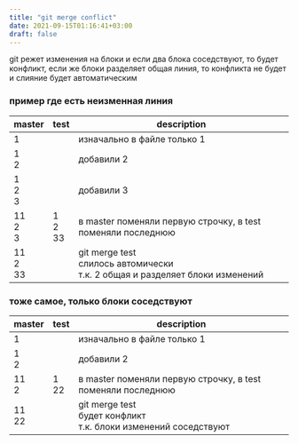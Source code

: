 ```yaml
---
title: "git merge conflict"
date: 2021-09-15T01:16:41+03:00
draft: false
---
```


git режет изменения на блоки и если два блока соседствуют, то будет конфликт, если же блоки разделяет общая линия, то конфликта не будет и слияние будет автоматическим

### пример где есть неизменная линия

master|test|description
---|---|---
1||изначально в файле только 1
1<br>2||добавили 2
1<br>2<br>3||добавили 3
11<br>2<br>3|1<br>2<br>33|в master поменяли первую строчку, в test поменяли последнюю
11<br>2<br>33||git merge test<br>слилось автомически<br>т.к. 2 общая и разделяет блоки изменений

### тоже самое, только блоки соседствуют

master|test|description
---|---|---
1||изначально в файле только 1
1<br>2||добавили 2
11<br>2|1<br>22|в master поменяли первую строчку, в test поменяли последнюю
11<br>22||git merge test<br>будет конфликт<br>т.к. блоки изменений соседствуют
